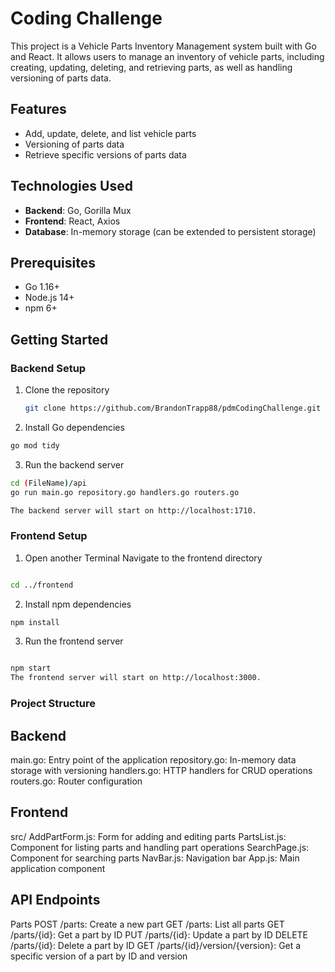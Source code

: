 # Coding Challenge

This project is a Vehicle Parts Inventory Management system built with Go and React. It allows users to manage an inventory of vehicle parts, including creating, updating, deleting, and retrieving parts, as well as handling versioning of parts data.

## Features

- Add, update, delete, and list vehicle parts
- Versioning of parts data
- Retrieve specific versions of parts data


## Technologies Used

- **Backend**: Go, Gorilla Mux
- **Frontend**: React, Axios
- **Database**: In-memory storage (can be extended to persistent storage)
  

## Prerequisites

- Go 1.16+
- Node.js 14+
- npm 6+

## Getting Started

### Backend Setup

1. Clone the repository
   ```sh
   git clone https://github.com/BrandonTrapp88/pdmCodingChallenge.git
   ```
2. Install Go dependencies

  ```sh
  go mod tidy
```
3. Run the backend server

```sh
cd (FileName)/api
go run main.go repository.go handlers.go routers.go

The backend server will start on http://localhost:1710.
```
### Frontend Setup
1. Open another Terminal
   Navigate to the frontend directory

```sh

cd ../frontend

```
2. Install npm dependencies

```sh
npm install
```
3. Run the frontend server

```sh

npm start
The frontend server will start on http://localhost:3000.
```
### Project Structure
## Backend
main.go: Entry point of the application
repository.go: In-memory data storage with versioning
handlers.go: HTTP handlers for CRUD operations 
routers.go: Router configuration
## Frontend
src/
AddPartForm.js: Form for adding and editing parts
PartsList.js: Component for listing parts and handling part operations
SearchPage.js: Component for searching parts
NavBar.js: Navigation bar
App.js: Main application component

## API Endpoints
Parts
POST /parts: Create a new part
GET /parts: List all parts
GET /parts/{id}: Get a part by ID
PUT /parts/{id}: Update a part by ID
DELETE /parts/{id}: Delete a part by ID
GET /parts/{id}/version/{version}: Get a specific version of a part by ID and version

